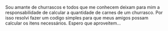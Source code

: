 Sou amante de churrascos e todos que me conhecem deixam para mim a responsabilidade de calcular a quantidade de carnes de um churrasco.
Por isso resolvi fazer um codigo simples para que meus amigos possam calcular os itens necessários.
Espero que aproveitem...
